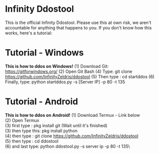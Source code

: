 # Infinity Ddostool

This is the official Infinity Ddostool. Please use this at own risk, we aren't accountable for anything that happens to you. If you don't know how this works, here's a tutorial:

# Tutorial - Windows

**This is how to ddos on Windows!**
(1) Download Git: https://gitforwindows.org/
(2) Open Git Bash
(4) Type: git clone https://github.com/InfinityZeldris/ddostool
(5) Then type : cd startddos
(6) Finally, type: python startddos.py -s [Server IP] -p 80 -t 135

# Tutorial - Android

**This is how to ddos on Android!**
(1) Download Termux - Link below\
(2) Open Termux\
(3) first type : pkg install git  (Wait until it's finished)\
(3) then type this: pkg install python\
(4) then type : git clone https://github.com/InfinityZeldris/ddostool \
(5) then type : cd ddostool\
(6) and last type: python ddostool.py -s server ip -p 80 -t 135\
